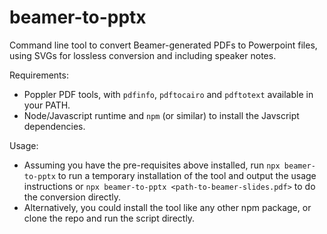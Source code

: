 # beamer-to-pptx

Command line tool to convert Beamer-generated PDFs to Powerpoint files, using SVGs for lossless conversion and including speaker notes.

Requirements:

  - Poppler PDF tools, with `pdfinfo`, `pdftocairo` and `pdftotext` available in your PATH.
  - Node/Javascript runtime and `npm` (or similar) to install the Javscript dependencies.

Usage:

  - Assuming you have the pre-requisites above installed, run `npx beamer-to-pptx` to run a temporary installation of the tool and output the usage instructions or `npx beamer-to-pptx <path-to-beamer-slides.pdf>` to do the conversion directly.
  - Alternatively, you could install the tool like any other npm package, or clone the repo and run the script directly.
